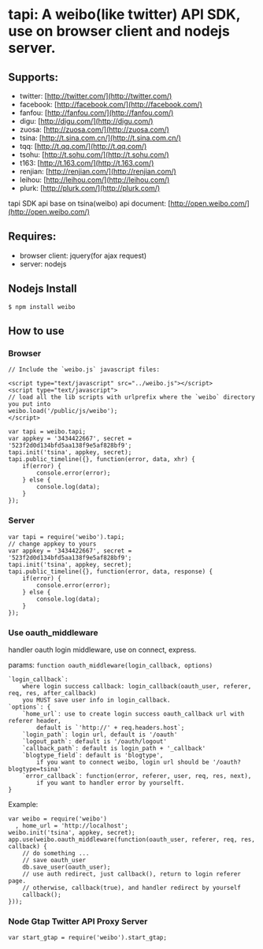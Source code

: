 # tapi: A weibo(like twitter) API SDK, use on browser client and nodejs server.

## Supports:
 * twitter: [http://twitter.com/](http://twitter.com/)
 * facebook: [http://facebook.com/](http://facebook.com/)
 * fanfou: [http://fanfou.com/](http://fanfou.com/)
 * digu: [http://digu.com/](http://digu.com/)
 * zuosa: [http://zuosa.com/](http://zuosa.com/)
 * tsina: [http://t.sina.com.cn/](http://t.sina.com.cn/)
 * tqq: [http://t.qq.com/](http://t.qq.com/)
 * tsohu: [http://t.sohu.com/](http://t.sohu.com/)
 * t163: [http://t.163.com/](http://t.163.com/)
 * renjian: [http://renjian.com/](http://renjian.com/)
 * leihou: [http://leihou.com/](http://leihou.com/)
 * plurk: [http://plurk.com/](http://plurk.com/)

tapi SDK api base on tsina(weibo) api document: [http://open.weibo.com/](http://open.weibo.com/)

## Requires:
 * browser client: jquery(for ajax request)
 * server: nodejs

## Nodejs Install
    
    $ npm install weibo

## How to use

### Browser

    // Include the `weibo.js` javascript files:
    
    <script type="text/javascript" src="../weibo.js"></script>
    <script type="text/javascript">
    // load all the lib scripts with urlprefix where the `weibo` directory you put into 
    weibo.load('/public/js/weibo');
    </script>

    var tapi = weibo.tapi;
    var appkey = '3434422667', secret = '523f2d0d134bfd5aa138f9e5af828bf9';
    tapi.init('tsina', appkey, secret);
    tapi.public_timeline({}, function(error, data, xhr) {
        if(error) {
            console.error(error);
        } else {
            console.log(data);
        }
    });

### Server

    var tapi = require('weibo').tapi;
    // change appkey to yours
    var appkey = '3434422667', secret = '523f2d0d134bfd5aa138f9e5af828bf9';
    tapi.init('tsina', appkey, secret);
    tapi.public_timeline({}, function(error, data, response) {
        if(error) {
            console.error(error);
        } else {
            console.log(data);
        }
    });
    
### Use oauth_middleware

handler oauth login middleware, use on connect, express.
    
params: `function oauth_middleware(login_callback, options)`
    
    `login_callback`:
        where login success callback: login_callback(oauth_user, referer, req, res, after_callback)
        you MUST save user info in login_callback.
    `options`: {
        `home_url`: use to create login success oauth_callback url with referer header, 
            default is `'http://' + req.headers.host`;
        `login_path`: login url, default is '/oauth'
        `logout_path`: default is '/oauth/logout'
        `callback_path`: default is login_path + '_callback'
        `blogtype_field`: default is 'blogtype', 
            if you want to connect weibo, login url should be '/oauth?blogtype=tsina'
        `error_callback`: function(error, referer, user, req, res, next), 
            if you want to handler error by yourselft.
    }
    
Example:
    
    var weibo = require('weibo')
      , home_url = 'http://localhost';
    weibo.init('tsina', appkey, secret);
    app.use(weibo.oauth_middleware(function(oauth_user, referer, req, res, callback) {
        // do something ...
        // save oauth_user
        db.save_user(oauth_user);
        // use auth redirect, just callback(), return to login referer page.
        // otherwise, callback(true), and handler redirect by yourself
        callback();
    }));

### Node Gtap Twitter API Proxy Server
    
    var start_gtap = require('weibo').start_gtap;
